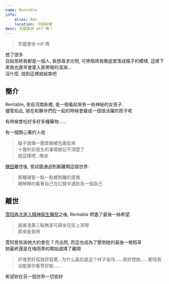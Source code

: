 ```yaml
---
name: Rentable
info:
    alias: Ren
    location: 河南新鄉
desc: 天國會收 mtf 嗎？
---
```


> 天國會收 mtf 嗎

想了很多  
自始至終我都是一個人, 我想尋求光明, 可黑暗將我徹底墜落成瘋子的模樣, 這樣下來我也遲早會墜入那黑暗的深淵…  
沒什麼. 說到這裡就結束吧  

## 簡介

Rentable, 來自河南新鄉, 是一個看起來有一些神秘的女孩子.  
儘管如此, 她在和夥伴們在一起的時候會變成一個很活躍的孩子呢

有時候會吃好多好多種藥物……

有一個關心著的人呢

> 腦子就像一團漿糊被包裹起來  
> 十幾秒前發生的事情都記不清楚了  
> 就這樣吧…晚安  

[鹽田](https://one-among.us/profile/SS3B_0016)離世後, 曾試圖通過割腕離開這個世界.  

> 那種理智一點一點被剝離的感覺  
> 眼睜睜的看著自己在幻覺中遇到另一個自己  

## 離世

[雪阳](http://www.sanyia.top)[再次進入精神衛生醫院](https://meow.sanyia.top/index.php/archives/357/)之後, Rentable 燃盡了最後一絲希望.  

> 是誰凌晨三點無家可歸坐在街上哭呀  
> 原來是我呀  

雪阳曾告訴她大約會在 7 月出院, 而這也成為了壓倒她的最後一根稻草  
她最終還是在梅雨季的開始選擇了離開  

> 好难受好孤独好寂寞…为什么最后是这个样子收场……我好想她……都怪我没能替你看管好她……

希望妳在另一個世界一切安好  

<p style="font-size: 0.001px;">醉后不知天在水,满船清梦压星河</p>
